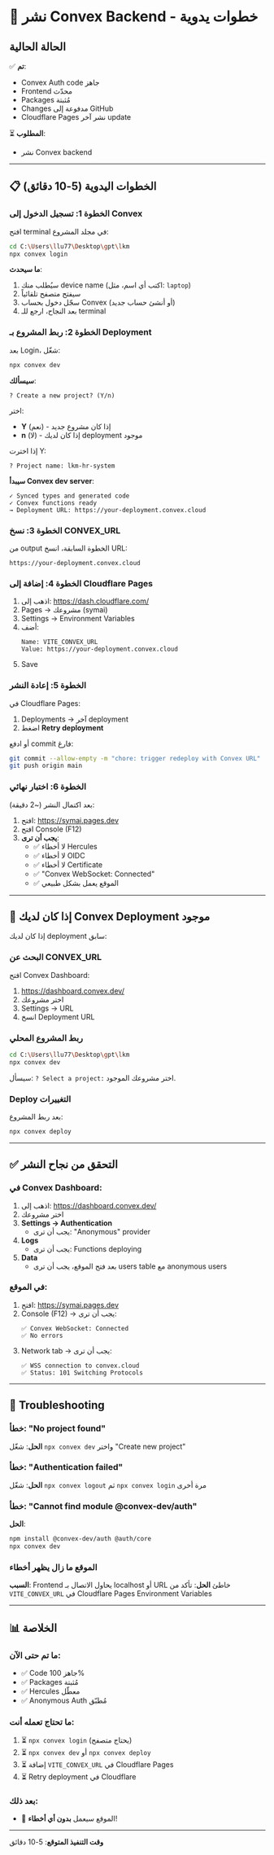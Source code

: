 # 🚀 نشر Convex Backend - خطوات يدوية

## الحالة الحالية

✅ **تم**:
- Convex Auth code جاهز
- Frontend محدّث
- Packages مُثبتة
- Changes مدفوعة إلى GitHub
- Cloudflare Pages نشر آخر update

⏳ **المطلوب**:
- نشر Convex backend

---

## 📋 الخطوات اليدوية (5-10 دقائق)

### الخطوة 1: تسجيل الدخول إلى Convex

افتح terminal في مجلد المشروع:

```bash
cd C:\Users\llu77\Desktop\gpt\lkm
npx convex login
```

**ما سيحدث**:
1. سيُطلب منك device name (اكتب أي اسم، مثل: `laptop`)
2. سيفتح متصفح تلقائياً
3. سجّل دخول بحساب Convex (أو أنشئ حساب جديد)
4. بعد النجاح، ارجع للـ terminal

### الخطوة 2: ربط المشروع بـ Deployment

بعد Login، شغّل:

```bash
npx convex dev
```

**سيسألك**:
```
? Create a new project? (Y/n)
```

اختر:
- **Y** (نعم) - إذا كان مشروع جديد
- **n** (لا) - إذا كان لديك deployment موجود

إذا اخترت Y:
```
? Project name: lkm-hr-system
```

**سيبدأ Convex dev server**:
```
✓ Synced types and generated code
✓ Convex functions ready
→ Deployment URL: https://your-deployment.convex.cloud
```

### الخطوة 3: نسخ CONVEX_URL

من output الخطوة السابقة، انسخ URL:
```
https://your-deployment.convex.cloud
```

### الخطوة 4: إضافة إلى Cloudflare Pages

1. اذهب إلى: https://dash.cloudflare.com/
2. Pages → مشروعك (symai)
3. Settings → Environment Variables
4. أضف:
   ```
   Name: VITE_CONVEX_URL
   Value: https://your-deployment.convex.cloud
   ```
5. Save

### الخطوة 5: إعادة النشر

في Cloudflare Pages:
1. Deployments → آخر deployment
2. اضغط **Retry deployment**

أو ادفع commit فارغ:
```bash
git commit --allow-empty -m "chore: trigger redeploy with Convex URL"
git push origin main
```

### الخطوة 6: اختبار نهائي

بعد اكتمال النشر (~2 دقيقة):

1. افتح: https://symai.pages.dev
2. افتح Console (F12)
3. **يجب أن ترى**:
   - ✅ لا أخطاء Hercules
   - ✅ لا أخطاء OIDC
   - ✅ لا أخطاء Certificate
   - ✅ "Convex WebSocket: Connected"
   - ✅ الموقع يعمل بشكل طبيعي

---

## 🔄 إذا كان لديك Convex Deployment موجود

إذا كان لديك deployment سابق:

### البحث عن CONVEX_URL

افتح Convex Dashboard:
1. https://dashboard.convex.dev/
2. اختر مشروعك
3. Settings → URL
4. انسخ Deployment URL

### ربط المشروع المحلي

```bash
cd C:\Users\llu77\Desktop\gpt\lkm
npx convex dev
```

سيسأل: `? Select a project:`
اختر مشروعك الموجود.

### Deploy التغييرات

بعد ربط المشروع:
```bash
npx convex deploy
```

---

## ✅ التحقق من نجاح النشر

### في Convex Dashboard:

1. اذهب إلى: https://dashboard.convex.dev/
2. اختر مشروعك
3. **Settings → Authentication**
   - يجب أن ترى: "Anonymous" provider
4. **Logs**
   - يجب أن ترى: Functions deploying
5. **Data**
   - بعد فتح الموقع، يجب أن ترى users table مع anonymous users

### في الموقع:

1. افتح: https://symai.pages.dev
2. Console (F12) → يجب أن ترى:
   ```
   ✅ Convex WebSocket: Connected
   ✅ No errors
   ```
3. Network tab → يجب أن ترى:
   ```
   ✅ WSS connection to convex.cloud
   ✅ Status: 101 Switching Protocols
   ```

---

## 🐛 Troubleshooting

### خطأ: "No project found"
**الحل**: شغّل `npx convex dev` واختر "Create new project"

### خطأ: "Authentication failed"
**الحل**: شغّل `npx convex logout` ثم `npx convex login` مرة أخرى

### خطأ: "Cannot find module @convex-dev/auth"
**الحل**: 
```bash
npm install @convex-dev/auth @auth/core
npx convex dev
```

### الموقع ما زال يظهر أخطاء
**السبب**: Frontend يحاول الاتصال بـ localhost أو URL خاطئ
**الحل**: تأكد من `VITE_CONVEX_URL` في Cloudflare Pages Environment Variables

---

## 📊 الخلاصة

### ما تم حتى الآن:
- ✅ Code جاهز 100%
- ✅ Packages مُثبتة
- ✅ Hercules معطّل
- ✅ Anonymous Auth مُطبّق

### ما تحتاج تعمله أنت:
1. ⏳ `npx convex login` (يحتاج متصفح)
2. ⏳ `npx convex dev` أو `npx convex deploy`
3. ⏳ إضافة `VITE_CONVEX_URL` في Cloudflare Pages
4. ⏳ Retry deployment في Cloudflare

### بعد ذلك:
- 🎉 الموقع سيعمل **بدون أي أخطاء**!

---

**وقت التنفيذ المتوقع**: 5-10 دقائق

